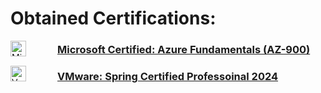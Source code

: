 # Obtained Certifications:
<img style="margin-right: 50" align="left" alt="Microsoft Logo" src="https://miro.medium.com/v2/resize:fit:1400/1*MxZpRFN3hnZrCC05s1q73A.png" width="25"> 

### [Microsoft Certified: Azure Fundamentals (AZ-900)](https://learn.microsoft.com/en-us/users/gert-hartzema/credentials/a9c43b7a430aa6b1?ref=https%3A%2F%2Fwww.linkedin.com%2F)


<img style="margin-right: 50" align="left" alt="VMware Logo" src="https://media.licdn.com/dms/image/D560BAQExT0dPXHVRcg/company-logo_200_200/0/1700663304015/vmware_logo?e=1721260800&v=beta&t=lKFaxJfERdujP93INsMekIvjwH-DVR7KBG-oHp9PvMU" width="25"> 

###  [VMware: Spring Certified Professoinal 2024](https://www.credly.com/badges/ea57c79c-4915-4d80-9074-9bef2f14e8b1/linked_in_profile)
